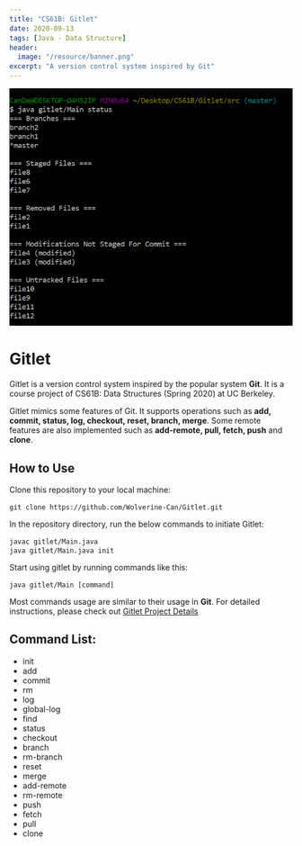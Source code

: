 ```yaml
---
title: "CS61B: Gitlet"
date: 2020-09-13
tags: [Java - Data Structure]
header:
  image: "/resource/banner.png"
excerpt: "A version control system inspired by Git"
---
```


![](/resource/Gitlet.png)

# Gitlet
Gitlet is a version control system inspired by the popular system **Git**. It is a course project of CS61B: Data Structures (Spring 2020) at UC Berkeley.

Gitlet mimics some features of Git. It supports operations such as **add, commit, status, log, checkout, reset, branch, merge**. Some remote features are also implemented such as **add-remote, pull, fetch, push** and **clone**.

## How to Use
Clone this repository to your local machine:
```
git clone https://github.com/Wolverine-Can/Gitlet.git
```
In the repository directory, run the below commands to initiate Gitlet:
```
javac gitlet/Main.java
java gitlet/Main.java init
```
Start using gitlet by running commands like this:
```
java gitlet/Main [command]
```
Most commands usage are similar to their usage in **Git**. For detailed instructions, please check out [Gitlet Project Details](https://inst.eecs.berkeley.edu/~cs61b/sp20/materials/proj/proj3/)

## Command List:
- init
- add
- commit
- rm
- log
- global-log
- find
- status
- checkout
- branch
- rm-branch
- reset
- merge
- add-remote
- rm-remote
- push
- fetch
- pull
- clone